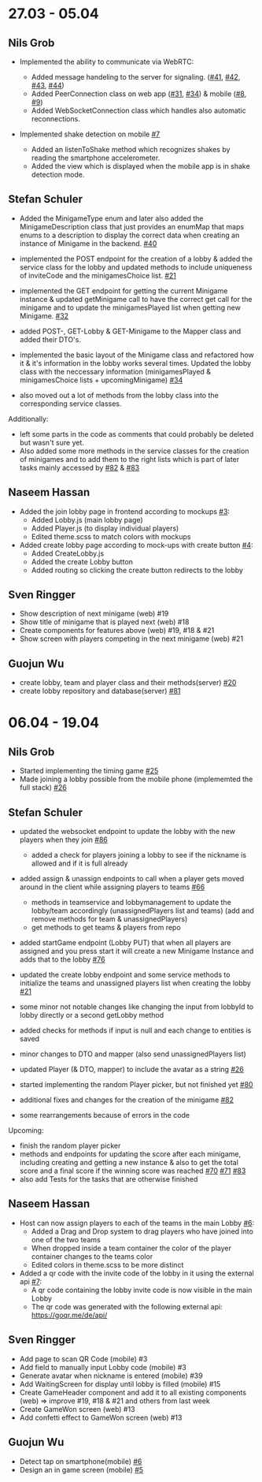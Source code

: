 # 27.03 - 05.04

## Nils Grob

- Implemented the ability to communicate via WebRTC:
  - Added message handeling to the server for signaling. ([#41](https://github.com/sopra-fs23-group-18/pocket-party-server/issues/41), [#42](https://github.com/sopra-fs23-group-18/pocket-party-server/issues/42), [#43](https://github.com/sopra-fs23-group-18/pocket-party-server/issues/43), [#44](https://github.com/sopra-fs23-group-18/pocket-party-server/issues/44))
  - Added PeerConnection class on web app ([#31](https://github.com/sopra-fs23-group-18/pocket-party-web/issues/31), [#34](https://github.com/sopra-fs23-group-18/pocket-party-web/issues/34)) & mobile ([#8](https://github.com/sopra-fs23-group-18/pocket-party-mobile/issues/8), [#9](https://github.com/sopra-fs23-group-18/pocket-party-mobile/issues/9))
  - Added WebSocketConnection class which handles also automatic reconnections.
- Implemented shake detection on mobile [#7](https://github.com/sopra-fs23-group-18/pocket-party-mobile/issues/7)
  
  - Added an listenToShake method which recognizes shakes by reading the smartphone accelerometer.
  - Added the view which is displayed when the mobile app is in shake detection mode.

## Stefan Schuler
- Added the MinigameType enum and later also added the MinigameDescription class that just provides an enumMap that maps enums to a description to display the correct data when creating an instance of Minigame in the backend. [#40](https://github.com/sopra-fs23-group-18/pocket-party-server/issues/40)

- implemented the POST endpoint for the creation of a lobby & added the service class for the lobby and updated methods to include uniqueness of inviteCode and the minigamesChoice list. [#21](https://github.com/sopra-fs23-group-18/pocket-party-server/issues/21)
- implemented the GET endpoint for getting the current Minigame instance & updated getMinigame call to have the correct get call for the minigame and to update the minigamesPlayed list when getting new Minigame. [#32](https://github.com/sopra-fs23-group-18/pocket-party-server/issues/32)
- added POST-, GET-Lobby & GET-Minigame to the Mapper class and added their DTO's.

- implemented the basic layout of the Minigame class and refactored how it & it's information in the lobby works several times. Updated the lobby class with the neccessary information (minigamesPlayed & minigamesChoice lists + upcomingMinigame) [#34](https://github.com/sopra-fs23-group-18/pocket-party-server/issues/34)
- also moved out a lot of methods from the lobby class into the corresponding service classes.

Additionally:
- left some parts in the code as comments that could probably be deleted but wasn't sure yet.
- Also added some more methods in the service classes for the creation of minigames and to add them to the right lists which is part of later tasks mainly accessed by [#82](https://github.com/sopra-fs23-group-18/pocket-party-server/issues/82) & [#83](https://github.com/sopra-fs23-group-18/pocket-party-server/issues/83)


## Naseem Hassan
- Added the join lobby page in frontend according to mockups [#3](https://github.com/sopra-fs23-group-18/pocket-party-web/issues/3):
  - Added Lobby.js (main lobby page)
  - Added Player.js (to display individual players)
  - Edited theme.scss to match colors with mockups
- Added create lobby page according to mock-ups with create button [#4](https://github.com/sopra-fs23-group-18/pocket-party-web/issues/4):
  - Added CreateLobby.js
  - Added the create Lobby button
  - Added routing so clicking the create button redirects to the lobby
## Sven Ringger
- Show description of next minigame (web) #19
- Show title of minigame that is played next (web) #18
- Create components for features above (web) #19, #18 & #21
- Show screen with players competing in the next minigame (web) #21
## Guojun Wu
- create lobby, team and player class and their methods(server) [#20](https://github.com/sopra-fs23-group-18/pocket-party-server/issues/20)
- create lobby repository and database(server) [#81](https://github.com/sopra-fs23-group-18/pocket-party-server/issues/81)

# 06.04 - 19.04

## Nils Grob
- Started implementing the timing game [#25](https://github.com/sopra-fs23-group-18/pocket-party-web/issues/25)
- Made joining a lobby possible from the mobile phone (implememted the full stack) [#26](https://github.com/sopra-fs23-group-18/pocket-party-server/issues/26)

## Stefan Schuler
- updated the websocket endpoint to update the lobby with the new players when they join [#86](https://github.com/sopra-fs23-group-18/pocket-party-server/issues/86)
    - added a check for players joining a lobby to see if the nickname is allowed and if it is full already

- added assign & unassign endpoints to call when a player gets moved around in the client while assigning players to teams [#66](https://github.com/sopra-fs23-group-18/pocket-party-server/issues/66)
	- methods in teamservice and lobbymanagement to update the lobby/team accordingly (unassignedPlayers list and teams) (add and remove methods for team & unassignedPlayers)
	- get methods to get teams & players from repo

- added startGame endpoint (Lobby PUT) that when all players are assigned and you press start it will create a new Minigame Instance and adds that to the lobby [#76](https://github.com/sopra-fs23-group-18/pocket-party-server/issues/76)

- updated the create lobby endpoint and some service methods to initialize the teams and unassigned players list when creating the lobby [#21](https://github.com/sopra-fs23-group-18/pocket-party-server/issues/21) 

- some minor not notable changes like changing the input from lobbyId to lobby directly or a second getLobby method
- added checks for methods if input is null and each change to entities is saved
- minor changes to DTO and mapper (also send unassignedPlayers list)

- updated Player (& DTO, mapper) to include the avatar as a string [#26](https://github.com/sopra-fs23-group-18/pocket-party-server/issues/26)

- started implementing the random Player picker, but not finished yet [#80](https://github.com/sopra-fs23-group-18/pocket-party-server/issues/80)

- additional fixes and changes for the creation of the minigame [#82](https://github.com/sopra-fs23-group-18/pocket-party-server/issues/82)

- some rearrangements because of errors in the code

Upcoming:
- finish the random player picker
- methods and endpoints for updating the score after each minigame, including creating and getting a new instance &
 also to get the total score and a final score if the winning score was reached [#70](https://github.com/sopra-fs23-group-18/pocket-party-server/issues/70) [#71](https://github.com/sopra-fs23-group-18/pocket-party-server/issues/71) [#83](https://github.com/sopra-fs23-group-18/pocket-party-server/issues/83)
- also add Tests for the tasks that are otherwise finished

## Naseem Hassan
- Host can now assign players to each of the teams in the main Lobby [#6](https://github.com/sopra-fs23-group-18/pocket-party-web/issues/6):
  - Added a Drag and Drop system to drag players who have joined into one of the two teams
  - When dropped inside a team container the color of the player container changes to the teams color
  - Edited colors in theme.scss to be more distinct
- Added a qr code with the invite code of the lobby in it using the external api [#7](https://github.com/sopra-fs23-group-18/pocket-party-web/issues/7):
  - A qr code containing the lobby invite code is now visible in the main Lobby
  - The qr code was generated with the following external api: https://goqr.me/de/api/
## Sven Ringger
- Add page to scan QR Code (mobile) #3
- Add field to manually input Lobby code (mobile) #3
- Generate avatar when nickname is entered (mobile) #39
- Add WaitingScreen for display until lobby is filled (mobile) #15
- Create GameHeader component and add it to all existing components (web) => improve #19, #18 & #21 and others from last week
- Create GameWon screen (web) #13
- Add confetti effect to GameWon screen (web) #13

## Guojun Wu
- Detect tap on smartphone(mobile) [#6](https://github.com/sopra-fs23-group-18/pocket-party-mobile/issues/6)
- Design an in game screen (mobile) [#5](https://github.com/sopra-fs23-group-18/pocket-party-mobile/issues/5)

